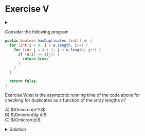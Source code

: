# Exercise V

<div id="outcomes"><details><summary></summary>

* Use Big-Oh notation to describe the asymptotic runtime of a program.

</details></div>


Consider the following program

```java
public boolean hasDuplicates (int[] a) {
  for (int i = 0; i < a.length; i++) {
    for (int j = i + 1; j < a.length; j++) {
      if (a[i] == a[j]) {
        return true;
      }
    }
  }

  return false; 
}
```

<span class="tag">Exercise</span> What is the asymptotic running time of the code above for checking for duplicates as a function of the array lengths $n$?

A) $\Omicron(n^2)$ \
B) $\Omicron(\lg n)$ \
C) $\Omicron(n)$

<details class="solution" data-release="Sep 20, 2023 17:00:00">
<summary>Solution</summary>

The answer is the same as before: $\Omicron(n^2)$. The running time is proportional to the number of nested loops iterations (with a constant number of operations per iteration). 

So how many iterations are there? The answer is roughly $n^2$:

* One way to see this is to remember that the program performs roughly half the work in the previous exercise (since the inner loop starts at `j = i + 1` rather than `j = 0`). 
  
* A second way is to observe when `i = 0` the inner loop runs $(n - 1)$ times. When `i = 1` the inner loop runs $(n-2)$ times. $\dots$ When `i = n - 1`, the inner loop runs $0$ times. So the total number of times the inner loop runs (which is where the program does its most work) is: 

$$
(n-1) + (n-2) + \dots + 0 = \frac{n(n-1)}{2} \in \Omicron(n^2)
$$

</details>